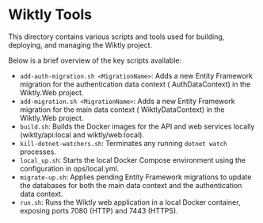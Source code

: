 # Wiktly Tools

This directory contains various scripts and tools used for building, deploying, and managing the Wiktly project.

Below is a brief overview of the key scripts available:

- `add-auth-migration.sh <MigrationName>`: Adds a new Entity Framework migration for the authentication data context (
  AuthDataContext) in the Wiktly.Web project.
- `add-migration.sh <MigrationName>`: Adds a new Entity Framework migration for the main data context (
  WiktlyDataContext) in the Wiktly.Web project.
- `build.sh`: Builds the Docker images for the API and web services locally (wiktly/api:local and wiktly/web:local).
- `kill-dotnet-watchers.sh`: Terminates any running `dotnet watch` processes.
- `local_up.sh`: Starts the local Docker Compose environment using the configuration in ops/local.yml.
- `migrate-up.sh`: Applies pending Entity Framework migrations to update the databases for both the main data context
  and the authentication data context.
- `run.sh`: Runs the Wiktly web application in a local Docker container, exposing ports 7080 (HTTP) and 7443 (HTTPS).
